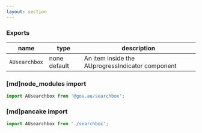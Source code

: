 ```yaml
---
layout: section
---
```


### Exports

| name                      | type         | description
|---------------------------|--------------|---------------------------------------------------------
| `AUsearchbox` | none default | An item inside the AUprogressIndicator component

### [md]node_modules import

```jsx
import AUsearchbox from '@gov.au/searchbox';
```

### [md]pancake import

```jsx
import AUsearchbox from './searchbox';
```
